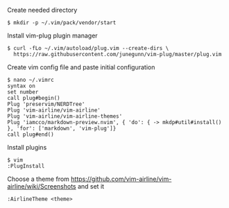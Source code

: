 Create needed directory
```
$ mkdir -p ~/.vim/pack/vendor/start
```

Install vim-plug plugin manager
```
$ curl -fLo ~/.vim/autoload/plug.vim --create-dirs \
  https://raw.githubusercontent.com/junegunn/vim-plug/master/plug.vim
```
Create vim config file and paste initial configuration
```
$ nano ~/.vimrc 
syntax on
set number
call plug#begin()
Plug 'preservim/NERDTree'
Plug 'vim-airline/vim-airline'
Plug 'vim-airline/vim-airline-themes'
Plug 'iamcco/markdown-preview.nvim', { 'do': { -> mkdp#util#install() }, 'for': ['markdown', 'vim-plug']}
call plug#end()
```
Install plugins
```
$ vim
:PlugInstall
```
Choose a theme from https://github.com/vim-airline/vim-airline/wiki/Screenshots and set it
```
:AirlineTheme <theme>
```
